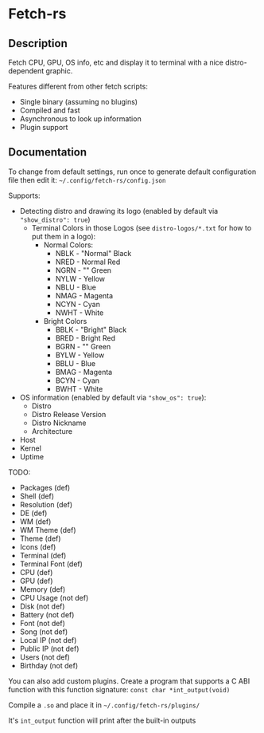 # Fetch-rs

## Description

Fetch CPU, GPU, OS info, etc and display it to terminal with a nice distro-dependent graphic.

Features different from other fetch scripts:

- Single binary (assuming no blugins)
- Compiled and fast
- Asynchronous to look up information
- Plugin support

## Documentation

To change from default settings, run once to generate default configuration file then edit it: `~/.config/fetch-rs/config.json`

Supports:

- Detecting distro and drawing its logo (enabled by default via `"show_distro": true`)
   + Terminal Colors in those Logos (see `distro-logos/*.txt` for how to put them in a logo):
      * Normal Colors:
         - NBLK - "Normal" Black
         - NRED - Normal Red
         - NGRN - "" Green
         - NYLW - Yellow
         - NBLU - Blue
         - NMAG - Magenta
         - NCYN - Cyan
         - NWHT - White
      * Bright Colors
         - BBLK - "Bright" Black
         - BRED - Bright Red
         - BGRN - "" Green
         - BYLW - Yellow
         - BBLU - Blue
         - BMAG - Magenta
         - BCYN - Cyan
         - BWHT - White
- OS information (enabled by default via `"show_os": true`):
   + Distro
   + Distro Release Version
   + Distro Nickname
   + Architecture
- Host
- Kernel
- Uptime

TODO:

- Packages (def)
- Shell (def)
- Resolution (def)
- DE (def)
- WM (def)
- WM Theme (def)
- Theme (def)
- Icons (def)
- Terminal (def)
- Terminal Font (def)
- CPU (def)
- GPU (def)
- Memory (def)
- CPU Usage (not def)
- Disk (not def)
- Battery (not def)
- Font (not def)
- Song (not def)
- Local IP (not def)
- Public IP (not def)
- Users (not def)
- Birthday (not def)

You can also add custom plugins. Create a program that supports a C ABI function with this function signature: `const char *int_output(void)`

Compile a `.so` and place it in `~/.config/fetch-rs/plugins/`

It's `int_output` function will print after the built-in outputs

